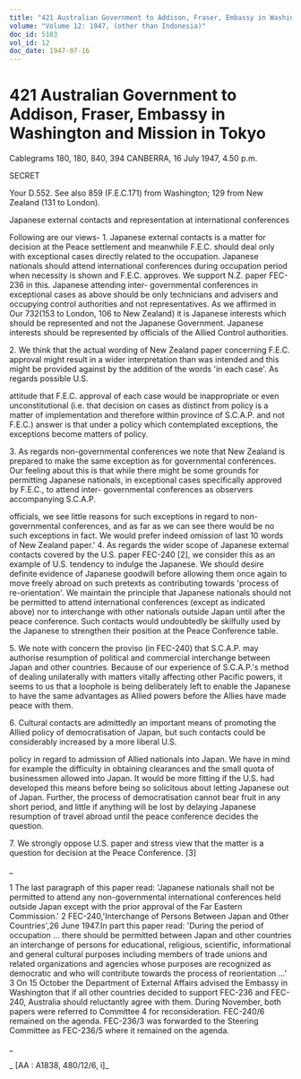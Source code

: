 ```yaml
---
title: "421 Australian Government to Addison, Fraser, Embassy in Washington and Mission in Tokyo"
volume: "Volume 12: 1947, (other than Indonesia)"
doc_id: 5103
vol_id: 12
doc_date: 1947-07-16
---
```


# 421 Australian Government to Addison, Fraser, Embassy in Washington and Mission in Tokyo

Cablegrams 180, 180, 840, 394 CANBERRA, 16 July 1947, 4.50 p.m.

SECRET

Your D.552. See also 859 (F.E.C.171) from Washington; 129 from New Zealand (131 to London).

Japanese external contacts and representation at international conferences

Following are our views- 1. Japanese external contacts is a matter for decision at the Peace settlement and meanwhile F.E.C. should deal only with exceptional cases directly related to the occupation. Japanese nationals should attend international conferences during occupation period when necessity is shown and F.E.C. approves. We support N.Z. paper FEC-236 in this. Japanese attending inter- governmental conferences in exceptional cases as above should be only technicians and advisers and occupying control authorities and not representatives. As we affirmed in Our 732(153 to London, 106 to New Zealand) it is Japanese interests which should be represented and not the Japanese Government. Japanese interests should be represented by officials of the Allied Control authorities.

2\. We think that the actual wording of New Zealand paper concerning F.E.C. approval might result in a wider interpretation than was intended and this might be provided against by the addition of the words 'in each case'. As regards possible U.S.

attitude that F.E.C. approval of each case would be inappropriate or even unconstitutional (i.e. that decision on cases as distinct from policy is a matter of implementation and therefore within province of S.C.A.P. and not F.E.C.) answer is that under a policy which contemplated exceptions, the exceptions become matters of policy.

3\. As regards non-governmental conferences we note that New Zealand is prepared to make the same exception as for governmental conferences. Our feeling about this is that while there might be some grounds for permitting Japanese nationals, in exceptional cases specifically approved by F.E.C., to attend inter- governmental conferences as observers accompanying S.C.A.P.

officials, we see little reasons for such exceptions in regard to non-governmental conferences, and as far as we can see there would be no such exceptions in fact. We would prefer indeed omission of last 10 words of New Zealand paper.' 4. As regards the wider scope of Japanese external contacts covered by the U.S. paper FEC-240 [2], we consider this as an example of U.S. tendency to indulge the Japanese. We should desire definite evidence of Japanese goodwill before allowing them once again to move freely abroad on such pretexts as contributing towards 'process of re-orientation'. We maintain the principle that Japanese nationals should not be permitted to attend international conferences (except as indicated above) nor to interchange with other nationals outside Japan until after the peace conference. Such contacts would undoubtedly be skilfully used by the Japanese to strengthen their position at the Peace Conference table.

5\. We note with concern the proviso (in FEC-240) that S.C.A.P. may authorise resumption of political and commercial interchange between Japan and other countries. Because of our experience of S.C.A.P.'s method of dealing unilaterally with matters vitally affecting other Pacific powers, it seems to us that a loophole is being deliberately left to enable the Japanese to have the same advantages as Allied powers before the Allies have made peace with them.

6\. Cultural contacts are admittedly an important means of promoting the Allied policy of democratisation of Japan, but such contacts could be considerably increased by a more liberal U.S.

policy in regard to admission of Allied nationals into Japan. We have in mind for example the difficulty in obtaining clearances and the small quota of businessmen allowed into Japan. It would be more fitting if the U.S. had developed this means before being so solicitous about letting Japanese out of Japan. Further, the process of democratisation cannot bear fruit in any short period, and little if anything will be lost by delaying Japanese resumption of travel abroad until the peace conference decides the question.

7\. We strongly oppose U.S. paper and stress view that the matter is a question for decision at the Peace Conference. [3]

_

1 The last paragraph of this paper read: 'Japanese nationals shall not be permitted to attend any non-governmental international conferences held outside Japan except with the prior approval of the Far Eastern Commission.' 2 FEC-240,'Interchange of Persons Between Japan and 0ther Countries',26 June 1947.In part this paper read: 'During the period of occupation ... there should be permitted between Japan and other countries an interchange of persons for educational, religious, scientific, informational and general cultural purposes including members of trade unions and related organizations and agencies whose purposes are recognized as democratic and who will contribute towards the process of reorientation ...' 3 On 15 October the Department of External Affairs advised the Embassy in Washington that if all other countries decided to support FEC-236 and FEC-240, Australia should reluctantly agree with them. During November, both papers were referred to Committee 4 for reconsideration. FEC-240/6 remained on the agenda. FEC-236/3 was forwarded to the Steering Committee as FEC-236/5 where it remained on the agenda.

_

_ [AA : A1838, 480/12/6, i]_
